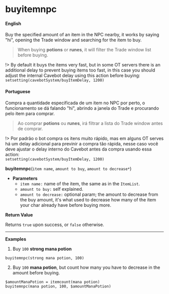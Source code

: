 
# buyitemnpc

<!-- tabs:start -->

#### **English**

Buy the specified amount of an item in the NPC nearby, it works by saying "hi", opening the Trade window and searching for the item to buy.

> When buying **potions** or **runes**, it will filter the Trade window list before buying.

!> By default it buys the items very fast, but in some OT servers there is an additional delay to prevent buying items too fast, in this case you should adjust the internal Cavebot delay using this action before buying:<br>`setsetting(cavebotSystem/buyItemDelay, 1200)`


#### **Portuguese**

Compra a quantidade especificada de um item no NPC por perto, o funcionamento se dá falando "hi", abrindo a janela do Trade e procurando pelo item para comprar.

> Ao comprar **potions** ou **runes**, irá filtrar a lista do Trade window antes de comprar.

!> Por padrão o bot compra os itens muito rápido, mas em alguns OT serves há um delay adicional para previnir a compra tão rápida, nesse caso você deve ajustar o delay interno do Cavebot antes da compra usando essa action:<br>`setsetting(cavebotSystem/buyItemDelay, 1200)`

<!-- tabs:end -->


**buyitemnpc**(`item name`, `amount to buy`, `amount to decrease*`)

- **Parameters**
  - `item name:` name of the item, the same as in the `ItemList`.
  - `amount to buy:` self explained.
  - `amount to decrease:` optional param; the amount to decrease from the buy amount, it's what used to decrease how many of the item your char already have before buying more.


**Return Value**

Returns `true` upon success, or `false` otherwise.

---

**Examples**

1. Buy `100` **strong mana potion**

```action
buyitemnpc(strong mana potion, 100)
```

2. Buy `100` **mana potion**, but count how many you have to decrease in the amount before buying.

```action
$amountManaPotion = itemcount(mana potion)
buyitemnpc(mana potion, 100, $amountManaPotion)

```

